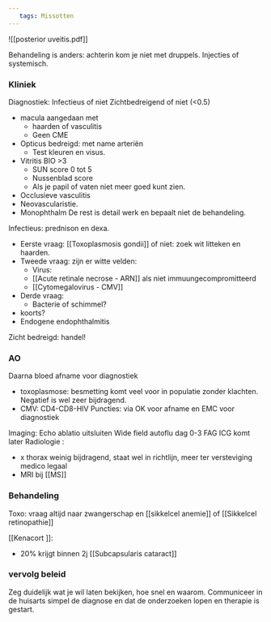 ```yaml
---
   tags: Missotten
---
```

![[posterior uveitis.pdf]]

Behandeling is anders: achterin kom je niet met druppels. Injecties of systemisch. 

### Kliniek
Diagnostiek:
Infectieus of niet 
Zichtbedreigend of niet (<0.5)
- macula aangedaan met 
	- haarden of vasculitis
	- Geen CME
- Opticus bedreigd: met name arteriën 
	- Test kleuren en visus. 
- Vitritis BIO >3
	- SUN score 0 tot 5 
	- Nussenblad score
	- Als je papil of vaten niet meer goed kunt zien. 
- Occlusieve vasculitis
- Neovascularistie. 
- Monophthalm 
De rest is detail werk en bepaalt niet de behandeling. 

Infectieus: prednison en dexa. 
- Eerste vraag: [[Toxoplasmosis gondii]] of niet: zoek wit litteken en haarden. 
- Tweede vraag: zijn er witte velden: 
	- Virus:
	- [[Acute retinale necrose - ARN]] als niet immuungecompromitteerd
	- [[Cytomegalovirus - CMV]]
- Derde vraag: 
	- Bacterie of schimmel?
- koorts? 
- Endogene endophthalmitis

Zicht bedreigd: handel! 
### AO
Daarna bloed afname voor diagnostiek 
- toxoplasmose: besmetting komt veel voor in populatie zonder klachten. Negatief is wel zeer bijdragend. 
- CMV: CD4-CD8-HIV
Puncties: via OK voor afname en EMC voor diagnostiek 

Imaging:
Echo ablatio uitsluiten 
Wide field autoflu dag 0-3
FAG ICG komt later 
Radiologie :
- x thorax weinig bijdragend, staat wel in richtlijn, meer ter versteviging medico legaal
- MRI bij [[MS]]

### Behandeling
Toxo: vraag altijd naar zwangerschap en [[sikkelcel anemie]] of [[Sikkelcel retinopathie]] 

[[Kenacort ]]: 
- 20% krijgt binnen 2j [[Subcapsularis cataract]]

### vervolg beleid
Zeg duidelijk wat je wil laten bekijken, hoe snel en waarom. 
Communiceer in de huisarts simpel de diagnose en dat de onderzoeken lopen en therapie is gestart. 